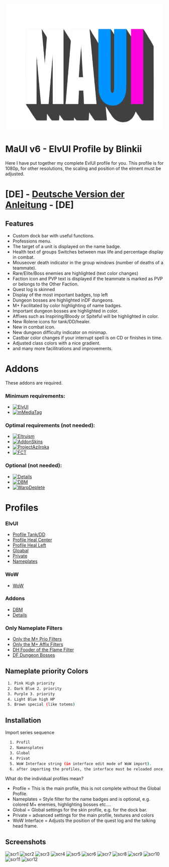 <p align="center">
  <img width="800" height="400" src="https://github.com/mBlinkii/MaUI-ElvUI-Profile-Strings/blob/main/mauilogo.png">
</p>

# MaUI v6 - ElvUI Profile by Blinkii

Here I have put together my complete EvlUI profile for you. This profile is for 1080p, for other resolutions, the scaling and position of the elment must be adjusted.

# [DE] - [Deutsche Version der Anleitung](https://github.com/mBlinkii/MaUI-ElvUI-Profile-Strings/blob/main/Readme_DE.md) - [DE]

## Features
 - Custom dock bar with useful functions.
 - Professions menu.
 - The target of a unit is displayed on the name badge.
 - Health text of groups Switches between max life and percentage display in combat.
 - Mouseover death indicator in the group windows (number of deaths of a teammate).
 - Rare/Elite/Boss enemies are highlighted (text color changes)
 - Faction icon and PVP text is displayed if the teammate is marked as PVP or belongs to the Other Faction.
 - Quest log is skinned
 - Display of the most important badges, top left
 - Dungeon bosses are highlighted inDF dungeons.
 - M+ Facilitated by color highlighting of name badges.
 - Important dungeon bosses are highlighted in color.
 - Affixes such as Inspiring/Bloody or Spiteful will be highlighted in color.
 - New Rolene icons for tank/DD/healer.
 - New in combat icon.
 - New dungeon difficulty indicator on minimap.
 - Castbar color changes if your interrupt spell is on CD or finishes in time.
 - Adjusted class colors with a nice gradient.
 - and many more facilitrations and improvements.

# Addons

These addons are required.

### Minimum requirements:
 - [![ElvUI](https://img.shields.io/badge/Addon-ElvUI-orange)](https://www.tukui.org/download.php?ui=elvui)
 - [![mMediaTag](https://img.shields.io/badge/Addon-mMediaTag-blueviolet)](https://www.curseforge.com/wow/addons/elvui_mmediatag)

### Optimal requirements (not needed):
 - [![Eltruism](https://img.shields.io/badge/Addon-Eltruism-blue)](https://www.curseforge.com/wow/addons/elvui-eltruism)
 - [![AddonSkins](https://img.shields.io/badge/Addon-AddonSkins-blue)](https://www.curseforge.com/wow/addons/addonskins)
 - [![ProjectAzilroka](https://img.shields.io/badge/Addon-ProjectAzilroka-blue)](https://www.curseforge.com/wow/addons/projectazilroka)
 - [![FCT](https://img.shields.io/badge/Addon-FCT-red)](https://www.tukui.org/addons.php?id=137)

### Optional (not needed):
 - [![Details](https://img.shields.io/badge/Addon-Details-lightgrey)](https://www.curseforge.com/wow/addons/details)
 - [![DBM](https://img.shields.io/badge/Addon-DBM-brightgreen)](https://www.curseforge.com/wow/addons/deadly-boss-mods)
 - [![WarpDeplete](https://img.shields.io/badge/Addon-WarpDeplete-red)](https://www.curseforge.com/wow/addons/warpdeplete)

# Profiles

### ElvUI
 - [Profile Tank/DD](https://github.com/mBlinkii/MaUI-ElvUI-Profile-Strings/blob/main/v6%20Retail/MaUI%20v6%20TANK-DD.txt)
 - [Profile Heal Center](https://github.com/mBlinkii/MaUI-ElvUI-Profile-Strings/blob/main/v6%20Retail/MaUI%20v6%20Heal%20Center.txt)
 - [Profile Heal Left](https://github.com/mBlinkii/MaUI-ElvUI-Profile-Strings/blob/main/v6%20Retail/MaUI%20v6%20Heal%20Left.txt)
 - [Gloabal](https://github.com/mBlinkii/MaUI-ElvUI-Profile-Strings/blob/main/v6%20Retail/MaUI%20v6%20Global.txt)
 - [Private](https://github.com/mBlinkii/MaUI-ElvUI-Profile-Strings/blob/main/v6%20Retail/MaUI%20v6%20Private.txt)
 - [Nameplates](https://github.com/mBlinkii/MaUI-ElvUI-Profile-Strings/blob/main/v6%20Retail/MaUI%20v6%20Nameplate%20Filter.txt)

### WoW
 - [WoW](https://github.com/mBlinkii/MaUI-ElvUI-Profile-Strings/blob/main/v6%20Retail/MaUI%20Blizz.txt)

### Addons
 - [DBM](https://github.com/mBlinkii/MaUI-ElvUI-Profile-Strings/blob/main/v6%20Retail/DBM.txt)
 - [Details](https://github.com/mBlinkii/MaUI-ElvUI-Profile-Strings/blob/main/v6%20Retail/Details.txt)

### Only Nameplate Filters
 - [Only the M+ Prio Filters](https://github.com/mBlinkii/MaUI-ElvUI-Profile-Strings/blob/main/v6%20Retail/M%2B%20Filter%20for%20NP/M%2B%20Prio%20Namplate%20Filter.txt)
 - [Only the M+ Affix Filters](https://github.com/mBlinkii/MaUI-ElvUI-Profile-Strings/blob/main/v6%20Retail/M%2B%20Filter%20for%20NP/M%2B%20Affix%20Filter.txt)
 - [DH Fooder of the Flame Filter](https://github.com/mBlinkii/MaUI-ElvUI-Profile-Strings/blob/main/v6%20Retail/M%2B%20Filter%20for%20NP/DH%20Fooder%20of%20the%20Flame.txt)
 - [DF Dungeon Bosses](https://github.com/mBlinkii/MaUI-ElvUI-Profile-Strings/blob/main/v6%20Retail/M%2B%20Filter%20for%20NP/DF%20Dungeon%20Bosses.txt)

## Nameplate priority Colors
```bash
 1. Pink High priority
 2. Dark Blue 2. priority
 3. Purple 3. priority
 4. Light Blue high HP
 5. Brown special (like totems)
```

## Installation
Import series sequence

```bash
  1. Profil
  2. Namansplates
  3. Global
  4. Privat
  5. WoW Interface string (in interface edit mode of WoW import).
  6. after importing the profiles, the interface must be reloaded once, just type /rl in the chat.
```

What do the individual profiles mean?
- Profile = This is the main profile, this is not complete without the Global Profile.
- Nameplates = Style filter for the name badges and is optional, e.g. colored M+ enemies, highlighting bosses etc....
- Global = Global settings for the skin profile, e.g. for the dock bar.
- Private = advanced settings for the main profile, textures and colors
- WoW Interface = Adjusts the position of the quest log and the talking head frame.

## Screenshots
![scr1](https://github.com/mBlinkii/MaUI-ElvUI-Profile-Strings/blob/main/Screenshots/2023-01-18%20(2).png)
![scr2](https://github.com/mBlinkii/MaUI-ElvUI-Profile-Strings/blob/main/Screenshots/2023-01-22%20(1).png)
![scr3](https://github.com/mBlinkii/MaUI-ElvUI-Profile-Strings/blob/main/Screenshots/2023-01-22%20(4).png)
![scr4](https://github.com/mBlinkii/MaUI-ElvUI-Profile-Strings/blob/main/Screenshots/2023-01-22%20(6).png)
![scr5](https://github.com/mBlinkii/MaUI-ElvUI-Profile-Strings/blob/main/Screenshots/2023-02-11%20(2).png)
![scr6](https://github.com/mBlinkii/MaUI-ElvUI-Profile-Strings/blob/main/Screenshots/2023-02-11%20(3).png)
![scr7](https://github.com/mBlinkii/MaUI-ElvUI-Profile-Strings/blob/main/Screenshots/2023-02-11%20(4).png)
![scr8](https://github.com/mBlinkii/MaUI-ElvUI-Profile-Strings/blob/main/Screenshots/2023-02-11.png)
![scr9](https://github.com/mBlinkii/MaUI-ElvUI-Profile-Strings/blob/main/Screenshots/2023-02-12%20(1).png)
![scr10](https://github.com/mBlinkii/MaUI-ElvUI-Profile-Strings/blob/main/Screenshots/2023-02-12%20(2).png)
![scr11](https://github.com/mBlinkii/MaUI-ElvUI-Profile-Strings/blob/main/Screenshots/2023-02-12%20(3).png)
![scr12](https://github.com/mBlinkii/MaUI-ElvUI-Profile-Strings/blob/main/Screenshots/2023-02-12.png)